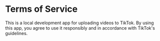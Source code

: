 # Terms of Service
This is a local development app for uploading videos to TikTok. By using this app, you agree to use it responsibly and in accordance with TikTok's guidelines.
